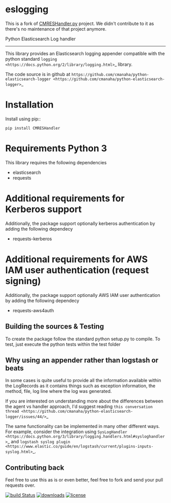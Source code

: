 # eslogging
This is a fork of [CMRESHandler.py](https://github.com/cmanaha/python-elasticsearch-logger) project. We didn't contribute to it as there's no maintenance of that project anymore.

Python Elasticsearch Log handler
********************************

This library provides an Elasticsearch logging appender compatible with the
python standard `logging <https://docs.python.org/2/library/logging.html>`_ library.

The code source is in github at `https://github.com/cmanaha/python-elasticsearch-logger
<https://github.com/cmanaha/python-elasticsearch-logger>`_


Installation
============
Install using pip::

    pip install CMRESHandler


Requirements Python 3
=====================
This library requires the following dependencies
 - elasticsearch
 - requests

Additional requirements for Kerberos support
============================================
Additionally, the package support optionally kerberos authentication by adding the following dependecy
 - requests-kerberos

Additional requirements for AWS IAM user authentication (request signing)
=========================================================================
Additionally, the package support optionally AWS IAM user authentication by adding the following dependecy
 - requests-aws4auth

Building the sources & Testing
------------------------------
To create the package follow the standard python setup.py to compile.
To test, just execute the python tests within the test folder

Why using an appender rather than logstash or beats
---------------------------------------------------
In some cases is quite useful to provide all the information available within the LogRecords as it contains
things such as exception information, the method, file, log line where the log was generated.

If you are interested on understanding more about the differences between the agent vs handler
approach, I'd suggest reading `this conversation thread <https://github.com/cmanaha/python-elasticsearch-logger/issues/44/>`_

The same functionality can be implemented in many other different ways. For example, consider the integration
using `SysLogHandler <https://docs.python.org/3/library/logging.handlers.html#sysloghandler>`_ and
`logstash syslog plugin <https://www.elastic.co/guide/en/logstash/current/plugins-inputs-syslog.html>`_.


Contributing back
-----------------
Feel free to use this as is or even better, feel free to fork and send your pull requests over.

[![build Status](https://img.shields.io/pypi/status/eslogging.svg)](https://travis-ci.org/asuiu/eslogging)
[![downloads](https://img.shields.io/pypi/dd/eslogging)](https://pypi.org/project/eslogging/)
[![license](https://img.shields.io/pypi/l/eslogging.svg)](https://pypi.org/project/eslogging/)
